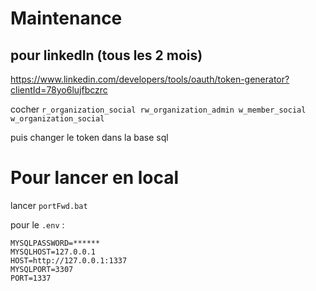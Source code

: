 # Maintenance
## pour linkedIn (tous les 2 mois)
https://www.linkedin.com/developers/tools/oauth/token-generator?clientId=78yo6lujfbczrc

cocher `r_organization_social rw_organization_admin w_member_social w_organization_social`

puis changer le token dans la base sql

# Pour lancer en local
lancer `portFwd.bat`

pour le `.env` :
```
MYSQLPASSWORD=******
MYSQLHOST=127.0.0.1
HOST=http://127.0.0.1:1337
MYSQLPORT=3307
PORT=1337
```